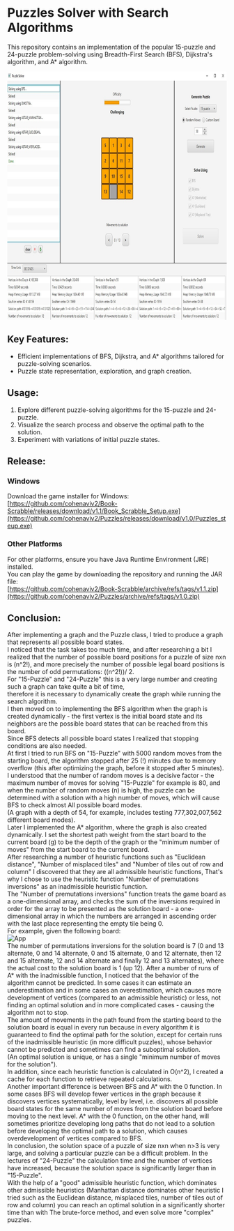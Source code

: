 # Puzzles Solver with Search Algorithms

This repository contains an implementation of the popular 15-puzzle and 24-puzzle problem-solving using Breadth-First Search (BFS), Dijkstra's algorithm, and A* algorithm.

<p align="center">
<img src="https://github.com/cohenaviv2/Puzzles/blob/master/screenshot.jpg?raw=true" width="900px" height="570px">
</p>

## Key Features:

- Efficient implementations of BFS, Dijkstra, and A* algorithms tailored for puzzle-solving scenarios.
- Puzzle state representation, exploration, and graph creation.

## Usage:

1. Explore different puzzle-solving algorithms for the 15-puzzle and 24-puzzle.
2. Visualize the search process and observe the optimal path to the solution.
3. Experiment with variations of initial puzzle states.

## Release:

### Windows

Download the game installer for Windows: <br>
[https://github.com/cohenaviv2/Book-Scrabble/releases/download/v1.1/Book_Scrabble_Setup.exe](https://github.com/cohenaviv2/Puzzles/releases/download/v1.0/Puzzles_steup.exe)

### Other Platforms

For other platforms, ensure you have Java Runtime Environment (JRE) installed. <br> You can play the game by downloading the repository and running the JAR file: <br>
[https://github.com/cohenaviv2/Book-Scrabble/archive/refs/tags/v1.1.zip](https://github.com/cohenaviv2/Puzzles/archive/refs/tags/v1.0.zip)

## Conclusion:

After implementing a graph and the Puzzle class, I tried to produce a graph that represents all possible board states. <br> I noticed that the task takes too much time, and after researching a bit I realized that the number of possible board positions for a puzzle of size nxn is (n^2!), and more precisely the number of possible legal board positions is the number of odd permutations: ((n^2!))/ 2. <br>
For "15-Puzzle" and "24-Puzzle" this is a very large number and creating such a graph can take quite a bit of time, <br> therefore it is necessary to dynamically create the graph while running the search algorithm. <br>
I then moved on to implementing the BFS algorithm when the graph is created dynamically - the first vertex is the initial board state and its neighbors are the possible board states that can be reached from this board.<br> Since BFS detects all possible board states I realized that stopping conditions are also needed.<br>
At first I tried to run BFS on "15-Puzzle" with 5000 random moves from the starting board, the algorithm stopped after 25 (!) minutes due to memory overflow (this after optimizing the graph, before it stopped after 5 minutes).<br>
I understood that the number of random moves is a decisive factor - the maximum number of moves for solving "15-Puzzle" for example is 80, and when the number of random moves (n) is high, the puzzle can be determined with a solution with a high number of moves, which will cause BFS to check almost All possible board modes. <br>
  (A graph with a depth of 54, for example, includes testing 777,302,007,562 different board modes). <br>
Later I implemented the A* algorithm, where the graph is also created dynamically. I set the shortest path weight from the start board to the current board (g) to be the depth of the graph or the "minimum number of moves" from the start board to the current board. <br>
After researching a number of heuristic functions such as "Euclidean distance", "Number of misplaced tiles" and "Number of tiles out of row and column" I discovered that they are all admissible heuristic functions,
That's why I chose to use the heuristic function "Number of premutations inversions" as an inadmissible heuristic function.<br>
The "Number of premutations inversions" function treats the game board as a one-dimensional array, and checks the sum of the inversions required in order for the array to be presented as the solution board - a one-dimensional array in which the numbers are arranged in ascending order with the last place representing the empty tile being 0. <br>
For example, given the following board: <br>
<img src="https://i.postimg.cc/zX8wZBf7/non-admissible-example.png" alt="App" width="398px" height="106px"> <br>
The number of permutations inversions for the solution board is 7 (0 and 13 alternate, 0 and 14 alternate, 0 and 15 alternate, 0 and 12 alternate, then 12 and 15 alternate, 12 and 14 alternate and finally 12 and 13 alternates), where the actual cost to the solution board is 1 (up 12).
After a number of runs of A* with the inadmissible function, I noticed that the behavior of the algorithm cannot be predicted.
In some cases it can estimate an underestimation and in some cases an overestimation, which causes more development of vertices (compared to an admissible heuristic) or less, not finding an optimal solution and in more complicated cases - causing the algorithm not to stop. <br>
The amount of movements in the path found from the starting board to the solution board is equal in every run because in every algorithm it is guaranteed to find the optimal path for the solution, except for certain runs of the inadmissible heuristic (in more difficult puzzles), whose behavior cannot be predicted and sometimes can find a suboptimal solution. <br>
(An optimal solution is unique, or has a single "minimum number of moves for the solution"). <br>
In addition, since each heuristic function is calculated in O(n^2), I created a cache for each function to retrieve repeated calculations.<br>
Another important difference is between BFS and A* with the 0 function. In some cases BFS will develop fewer vertices in the graph because it discovers vertices systematically, level by level, i.e. discovers all possible board states for the same number of moves from the solution board before moving to the next level.
A* with the 0 function, on the other hand, will sometimes prioritize developing long paths that do not lead to a solution before developing the optimal path to a solution, which causes overdevelopment of vertices compared to BFS. <br>
In conclusion, the solution space of a puzzle of size nxn when n>3 is very large, and solving a particular puzzle can be a difficult problem. In the lectures of "24-Puzzle" the calculation time and the number of vertices have increased, because the solution space is significantly larger than in "15-Puzzle".<br>
With the help of a "good" admissible heuristic function, which dominates  other admissible heuristics (Manhattan distance dominates other heuristic I tried such as the Euclidean distance, misplaced tiles, number of tiles out of row and column) you can reach an optimal solution in a significantly shorter time than with The brute-force method, and even solve more "complex" puzzles.
